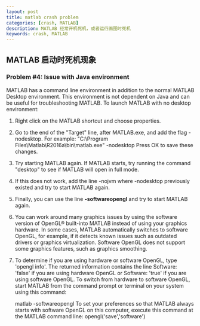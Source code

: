 ```yaml
---
layout: post
title: matlab crash problem
categories: [crash, MATLAB]
description: MATLAB 经常开机死机，或者运行画图时死机
keywords: crash, MATLAB
---
```


## MATLAB 启动时死机现象

### Problem #4: Issue with Java environment

MATLAB has a command line environment in addition to the normal MATLAB Desktop environment. This environment is not dependent on Java and can be useful for troubleshooting MATLAB. To launch MATLAB with no desktop environment:

1. Right click on the MATLAB shortcut and choose properties.
2. Go to the end of the "Target" line, after MATLAB.exe, and add the flag -nodesktop. For example:
   "C:\Program Files\Matlab\R2016a\bin\matlab.exe" -nodesktop
   Press OK to save these changes.
3. Try starting MATLAB again. If MATLAB starts, try running the command "desktop" to see if MATLAB will open in full mode.
4. If this does not work, add the line -nojvm where -nodesktop previously existed and try to start MATLAB again.
5. Finally, you can use the line **-softwareopengl** and try to start MATLAB again.

6. You can work around many graphics issues by using the software version of OpenGL® built-into MATLAB instead of using your graphics hardware. In some cases, MATLAB automatically switches to software OpenGL, for example, if it detects known issues such as outdated drivers or graphics virtualization. Software OpenGL does not support some graphics features, such as graphics smoothing.

7. To determine if you are using hardware or software OpenGL, type 'opengl info'. The returned information contains the line Software: 'false' if you are using hardware OpenGL or Software: 'true' if you are using software OpenGL.
   To switch from hardware to software OpenGL, start MATLAB from the command prompt or terminal on your system using this command:

    matlab -softwareopengl
To set your preferences so that MATLAB always starts with software OpenGL on this computer, execute this command at the MATLAB command line:
    opengl('save','software')
